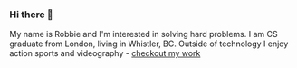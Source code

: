 ### Hi there 👋

My name is Robbie and I'm interested in solving hard problems. I am CS graduate from London, living in Whistler, BC. Outside of technology I enjoy action sports and videography - [checkout my work](https://www.the-flying-englishman.com/)



<!--

- 🔭 I’m currently working on ...
- 🌱 I’m currently learning ...
- 👯 I’m looking to collaborate on ...
- 🤔 I’m looking for help with ...
- 💬 Ask me about ...
- 📫 How to reach me: ...
- ⚡ Fun fact: ...
-->
